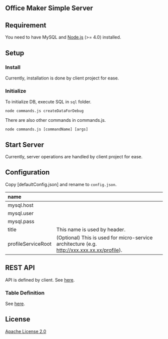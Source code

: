 Office Maker Simple Server
----

## Requirement

You need to have MySQL and [Node.js](https://nodejs.org/) (>= 4.0) installed.


## Setup

### Install

Currently, installation is done by client project for ease.

<!--
```
npm install
```
-->

### Initialize

To initialize DB, execute SQL in `sql` folder.

```
node commands.js createDataForDebug
```

There are also other commands in commands.js.

```
node commands.js [commandName] [args]
```

## Start Server

Currently, server operations are handled by client project for ease.


## Configuration

Copy [defaultConfig.json] and rename to `config.json`.

|name||
|:--|:--|
|mysql.host||
|mysql.user||
|mysql.pass||
|title|This name is used by header.|
|profileServiceRoot|(Optional) This is used for micro-service architecture (e.g. http://xxx.xxx.xx.xx/profile).|

## REST API

API is defined by client. See [here](../../README.md).


### Table Definition

See [here](./sql/2-create-tables.sql).


## License

[Apache License 2.0](LICENSE)

